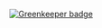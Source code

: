 

[![Greenkeeper badge](https://badges.greenkeeper.io/MetaMask/mesh-testing.svg)](https://greenkeeper.io/)